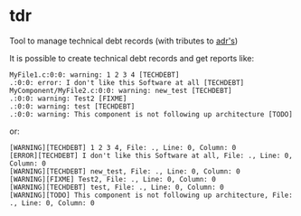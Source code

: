 # tdr
Tool to manage technical debt records (with tributes to [adr's](https://adr.github.io/))

It is possible to create technical debt records and get reports like:

    MyFile1.c:0:0: warning: 1 2 3 4 [TECHDEBT]
    .:0:0: error: I don't like this Software at all [TECHDEBT]
    MyComponent/MyFile2.c:0:0: warning: new_test [TECHDEBT]
    .:0:0: warning: Test2 [FIXME]
    .:0:0: warning: test [TECHDEBT]
    .:0:0: warning: This component is not following up architecture [TODO]

or:

    [WARNING][TECHDEBT] 1 2 3 4, File: ., Line: 0, Column: 0
    [ERROR][TECHDEBT] I don't like this Software at all, File: ., Line: 0, Column: 0
    [WARNING][TECHDEBT] new_test, File: ., Line: 0, Column: 0
    [WARNING][FIXME] Test2, File: ., Line: 0, Column: 0
    [WARNING][TECHDEBT] test, File: ., Line: 0, Column: 0
    [WARNING][TODO] This component is not following up architecture, File: ., Line: 0, Column: 0
